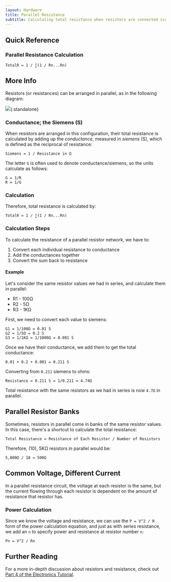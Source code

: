 ```yaml
---
layout: Hardware
title: Parallel Resistance
subtitle: Calculating total resistance when resistors are connected side-by-side.
---
```


## Quick Reference

### Parallel Resistance Calculation

```
TotalR = 1 / ∑(1 / Rn...Rn)
```

## More Info

Resistors (or resistances) can be arranged in parallel, as in the following diagram:

![](/Hardware/Tutorials/Electronics/Part4/Resistors_in_Parallel.svg){:standalone}

### Conductance; the Siemens (S)

When resistors are arranged in this configuration, their total resistance is calculated by adding up the _conductance_, measured in _siemens_ (S), which is defined as the reciprocal of resistance:

`Siemens = 1 / Resistance in Ω`

The letter `G` is often used to denote conductance/siemens, so the units calculate as follows:

```
G = 1/R
R = 1/G
```

### Calculation

Therefore, total resistance is calculated by:

```
TotalR = 1 / ∑(1 / Rn...Rn)
```

### Calculation Steps

To calculate the resistance of a parallel resistor network, we have to:

 1. Convert each individual resistance to conductance
 2. Add the conductances together
 3. Convert the sum back to resistance

#### Example

Let's consider the same resistor values we had in series, and calculate them in parallel:

 * R1 - 100Ω
 * R2 - 5Ω
 * R3 - 1KΩ

First, we need to convert each value to siemens:

```
G1 = 1/100Ω = 0.01 S
G2 = 1/5Ω = 0.2 S
G3 = 1/1KΩ = 1/1000Ω = 0.001 S
```

Once we have their conductance, we add them to get the total conductance:

```
0.01 + 0.2 + 0.001 = 0.211 S
```

Converting from `0.211` siemens to ohms:

```
Resistance = 0.211 S = 1/0.211 = 4.74Ω
```

Total resistance with the same resistors as we had in series is now `4.7Ω` in parallel.

## Parallel Resistor Banks

Sometimes, resistors in parallel come in banks of the same resistor values. In this case, there's a shortcut to calculate the total resistance:

```
Total Resistance = Resistance of Each Resistor / Number of Resistors
```

Therefore, (10), 5KΩ resistors in parallel would be:

```
5,000Ω / 10 = 500Ω
```

## Common Voltage, Different Current

In a parallel resistance circuit, the voltage at each resistor is the same, but the current flowing through each resistor is dependent on the amount of resistance that resistor has.

### Power Calculation

Since we know the voltage and resistance, we can use the `P = V^2 / R` form of the power calculation equation, and just as with series resistance, we add an `n` to specify power and resistance at resistor number `n`:

```
Pn = V^2 / Rn
```

## Further Reading

For a more in-depth discussion about resistors and resistance, check out [Part 4 of the Electronics Tutorial](/Hardware/Tutorials/Electronics/Part4/Resistance/).
